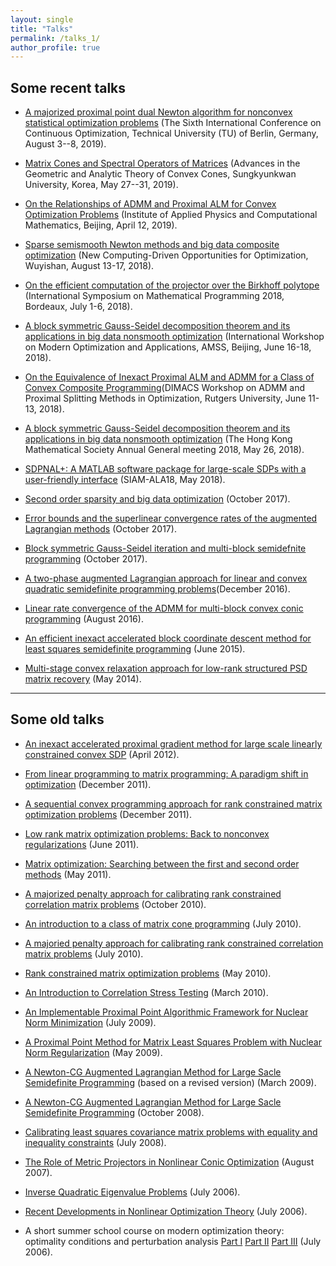 ```yaml
---
layout: single
title: "Talks"
permalink: /talks_1/
author_profile: true
---
```


## Some recent talks

- [A majorized proximal point dual Newton algorithm for nonconvex statistical optimization problems](../files/mPPDNA_Aug5_2019.pdf) (The Sixth International Conference on Continuous Optimization, Technical University (TU) of Berlin, Germany, August 3--8, 2019).

- [Matrix Cones and Spectral Operators of Matrices](../files/MatrixConestalkSundf_May29_19.pdf) (Advances in the Geometric and Analytic Theory of Convex Cones, Sungkyunkwan University, Korea, May 27--31, 2019).

- [On the Relationships of ADMM and Proximal ALM for Convex Optimization Problems](../files/ADMM_ALM_relationships_April_12_Beijing.pdf) (Institute of Applied Physics and Computational Mathematics, Beijing, April 12, 2019).

- [Sparse semismooth Newton methods and big data composite optimization](../files/Wuyishan_talkSundf.pdf) (New Computing-Driven Opportunities for Optimization, Wuyishan, August 13-17, 2018).

- [On the efficient computation of the projector over the Birkhoff polytope](../files/Birkhoff_ISMP2018.pdf) (International Symposium on Mathematical Programming 2018, Bordeaux, July 1-6, 2018).

- [A block symmetric Gauss-Seidel decomposition theorem and its applications in big data nonsmooth optimization](../files/blocksGS_Beijing.pdf) (International Workshop on Modern Optimization and Applications, AMSS, Beijing, June 16-18, 2018).

- [On the Equivalence of Inexact Proximal ALM and ADMM for a Class of Convex Composite Programming](../files/ADMM_ALM_equiv.pdf)(DIMACS Workshop on ADMM and Proximal Splitting Methods in Optimization, Rutgers University, June 11-13, 2018).

- [A block symmetric Gauss-Seidel decomposition theorem and its applications in big data nonsmooth optimization](../files/blocksGS.pdf) (The Hong Kong Mathematical Society Annual General meeting 2018, May 26, 2018).

- [SDPNAL+: A MATLAB software package for large-scale SDPs with a user-friendly interface](../files/SDPNALplus-SIAM-ALA-18.pdf) (SIAM-ALA18, May 2018).

- [Second order sparsity and big data optimization](../files/ChengDu2ndSparsityBigDataOpt.pdf) (October 2017).

- [Error bounds and the superlinear convergence rates of the augmented Lagrangian methods](../files/talk_alm_Dec12.pdf) (October 2017).

- [Block symmetric Gauss-Seidel iteration and multi-block semidefnite programming](../files/imsPADMM-Talk2017.pdf) (October 2017).

- [A two-phase augmented Lagrangian approach for linear and convex quadratic semidefinite programming problems](../files/Vegas_Dec_SunDF.pdf)(December 2016).

- [Linear rate convergence of the ADMM for multi-block convex conic programming](../files/Sun_ICCOPT2016.pdf) (August 2016).

- [An efficient inexact accelerated block coordinate descent method for least squares semidefinite programming](../files/ABCD-talk-2.pdf) (June 2015).

- [Multi-stage convex relaxation approach for low-rank structured PSD matrix recovery](../files/Multi_stage_Talk_OP14SunDF.pdf) (May 2014).

---

## Some old talks

- [An inexact accelerated proximal gradient method for large scale linearly constrained convex SDP](../files/Talk_inexactAPG.pdf) (April 2012).

- [From linear programming to matrix programming: A paradigm shift in optimization](../files/Zheda_2011.pdf) (December 2011).

- [A sequential convex programming approach for rank constrained matrix optimization problems](../files/Zheda_SCP2011.pdf) (December 2011).

- [Low rank matrix optimization problems: Back to nonconvex regularizations](../files/ISFOR2011SunDF.pdf) (June 2011).

- [Matrix optimization: Searching between the first and second order methods](../files/SIAMOP11SundFTalk.pdf) (May 2011).

- [A majorized penalty approach for calibrating rank constrained correlation matrix problems](../files/IPAMSunDF.pdf) (October 2010).

- [An introduction to a class of matrix cone programming](../files/BJ_TJ_talk.pdf) (July 2010).

- [A majoried penalty approach for calibrating rank constrained correlation matrix problems](../files/IcoCoSunDF.pdf) (July 2010).

- [Rank constrained matrix optimization problems](../files/Pencorr_May20.pdf) (May 2010).

- [An Introduction to Correlation Stress Testing](../files/StressTest.pdf) (March 2010).

- [An Implementable Proximal Point Algorithmic Framework for Nuclear Norm Minimization](../files/BJTU_July_09_talk.pdf) (July 2009).

- [A Proximal Point Method for Matrix Least Squares Problem with Nuclear Norm Regularization](../files/WCOM_09_talk.pdf) (May 2009).

- [A Newton-CG Augmented Lagrangian Method for Large Sacle Semidefinite Programming](../files/SFU_Math_09_talk.pdf) (based on a revised version) (March 2009).

- [A Newton-CG Augmented Lagrangian Method for Large Sacle Semidefinite Programming](../files/UIUC_IESE_08_talk.pdf) (October 2008).

- [Calibrating least squares covariance matrix problems with equality and inequality constraints](../files/CaliMat_08_talk.pdf) (July 2008).

- [The Role of Metric Projectors in Nonlinear Conic Optimization](../files/Erice07_Sun_talk.pdf) (August 2007).

- [Inverse Quadratic Eigenvalue Problems](../files/Tianjin_06_Talk.pdf) (July 2006).

- [Recent Developments in Nonlinear Optimization Theory](../files/Tsinghua_06.pdf) (July 2006).

- A short summer school course on modern optimization theory: optimality conditions and perturbation analysis [Part I](../files/SummerSchCourse_Ch1_06.pdf) [Part II](../files/SummerSchCourse_Ch2_06.pdf) [Part III](../files/SummerSchCourse_Ch3_06.pdf) (July 2006).